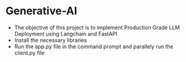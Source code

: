 # Generative-AI
- The objective of this project is to implement Production Grade LLM Deployment using Langchain and FastAPI
- Install the necessary libraries
- Run the app.py file in the command prompt and parallely run the client.py file 
